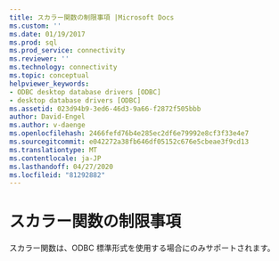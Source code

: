 ```yaml
---
title: スカラー関数の制限事項 |Microsoft Docs
ms.custom: ''
ms.date: 01/19/2017
ms.prod: sql
ms.prod_service: connectivity
ms.reviewer: ''
ms.technology: connectivity
ms.topic: conceptual
helpviewer_keywords:
- ODBC desktop database drivers [ODBC]
- desktop database drivers [ODBC]
ms.assetid: 023d94b9-3ed6-46d3-9a66-f2872f505bbb
author: David-Engel
ms.author: v-daenge
ms.openlocfilehash: 2466fefd76b4e285ec2df6e79992e8cf3f33e4e7
ms.sourcegitcommit: e042272a38fb646df05152c676e5cbeae3f9cd13
ms.translationtype: MT
ms.contentlocale: ja-JP
ms.lasthandoff: 04/27/2020
ms.locfileid: "81292882"
---
```

# <a name="scalar-function-limitations"></a>スカラー関数の制限事項
スカラー関数は、ODBC 標準形式を使用する場合にのみサポートされます。
